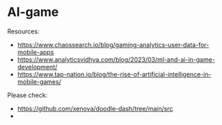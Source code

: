 # AI-game


Resources:
- https://www.chaossearch.io/blog/gaming-analytics-user-data-for-mobile-apps
- https://www.analyticsvidhya.com/blog/2023/03/ml-and-ai-in-game-development/
- https://www.tap-nation.io/blog/the-rise-of-artificial-intelligence-in-mobile-games/


Please check:
- https://github.com/xenova/doodle-dash/tree/main/src
- 
